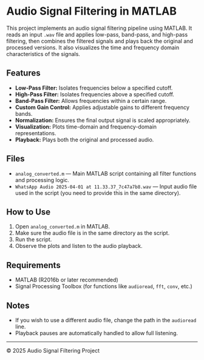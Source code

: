 
# Audio Signal Filtering in MATLAB

This project implements an audio signal filtering pipeline using MATLAB. It reads an input `.wav` file and applies low-pass, band-pass, and high-pass filtering, then combines the filtered signals and plays back the original and processed versions. It also visualizes the time and frequency domain characteristics of the signals.

## Features

- **Low-Pass Filter:** Isolates frequencies below a specified cutoff.
- **High-Pass Filter:** Isolates frequencies above a specified cutoff.
- **Band-Pass Filter:** Allows frequencies within a certain range.
- **Custom Gain Control:** Applies adjustable gains to different frequency bands.
- **Normalization:** Ensures the final output signal is scaled appropriately.
- **Visualization:** Plots time-domain and frequency-domain representations.
- **Playback:** Plays both the original and processed audio.

## Files

- `analog_converted.m` — Main MATLAB script containing all filter functions and processing logic.
- `WhatsApp Audio 2025-04-01 at 11.33.37_7c47a7b8.wav` — Input audio file used in the script (you need to provide this in the same directory).

## How to Use

1. Open `analog_converted.m` in MATLAB.
2. Make sure the audio file is in the same directory as the script.
3. Run the script.
4. Observe the plots and listen to the audio playback.

## Requirements

- MATLAB (R2016b or later recommended)
- Signal Processing Toolbox (for functions like `audioread`, `fft`, `conv`, etc.)

## Notes

- If you wish to use a different audio file, change the path in the `audioread` line.
- Playback pauses are automatically handled to allow full listening.

---

© 2025 Audio Signal Filtering Project
